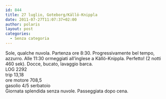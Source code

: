 ```yaml
---
id: 844
title: 27 luglio, Goteborg/Källö-Knippla
date: 2011-07-27T11:07:37+02:00
author: polaris
layout: post
categories:
  - Senza categoria
---
```

Sole, qualche nuvola. Partenza ore 8:30. Progressivamente bel tempo, azzurro. Alle 11:30 ormeggiati all&#8217;inglese a Källö-Knippla. Perfetto! (2 notti 460 sek). Docce, bucato, lavaggio barca.  
LOG 2292  
trip 13,18  
ore motore 708,5  
gasolio 4/5 serbatoio  
Giornata splendida senza nuvole. Passeggiata dopo cena.